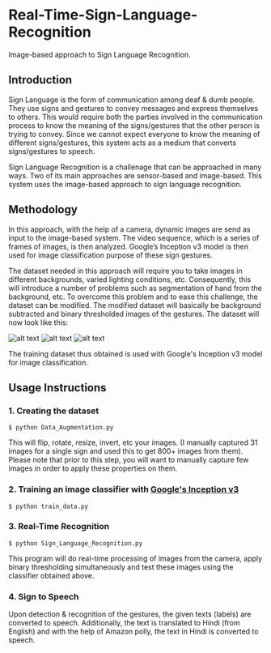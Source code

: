 # Real-Time-Sign-Language-Recognition
Image-based approach to Sign Language Recognition.

## Introduction
Sign Language is the form of communication among deaf & dumb people. They use signs and gestures to convey messages and express themselves to others. This would require both the parties involved in the communication process to know the meaning of the signs/gestures that the other person is trying to convey. Since we cannot expect everyone to know the meaning of different signs/gestures, this system acts as a medium that converts signs/gestures to speech.

Sign Language Recognition is a challenage that can be approached in many ways. Two of its main approaches are sensor-based and image-based. This system uses the image-based approach to sign language recognition.

## Methodology
In this approach, with the help of a camera, dynamic images are send as input to the image-based system. The video sequence, which is a series of frames of images, is then analyzed. Google’s Inception v3 model is then used for image classification purpose of these sign gestures.

The dataset needed in this approach will require you to take images in different backgrounds, varied lighting conditions, etc. Consequently, this will introduce a number of problems such as segmentation of hand from the background, etc. To overcome this problem and to ease this challenge, the dataset can be modified.
The modified dataset will basically be background subtracted and binary thresholded images of the gestures. The dataset will now look like this:

![alt text](https://github.com/juliajose97/Real-Time-Sign-Language-Recognition/blob/master/training_dataset/Language/padd-1000*00test27.jpg.jpg)
![alt text](https://github.com/juliajose97/Real-Time-Sign-Language-Recognition/blob/master/training_dataset/Fine/padd-1000*00test10.jpg.jpg)
![alt text](https://github.com/juliajose97/Real-Time-Sign-Language-Recognition/blob/master/training_dataset/Sign/padd-1000*00test29.jpg.jpg)

The training dataset thus obtained is used with Google's Inception v3 model for image classification. 

## Usage Instructions
### 1. Creating the dataset
    $ python Data_Augmentation.py
This will flip, rotate, resize, invert, etc your images. (I manually captured 31 images for a single sign and used this to get 800+ images from them). Please note that prior to this step, you will want to manually capture few images in order to apply these properties on them. 
### 2. Training an image classifier with [Google's Inception v3](https://www.tensorflow.org/hub/tutorials/image_retraining)  
    $ python train_data.py
### 3. Real-Time Recognition
    $ python Sign_Language_Recognition.py
This program will do real-time processing of images from the camera, apply binary thresholding simultaneously and test these images using the classifier obtained above. 
### 4. Sign to Speech
Upon detection & recognition of the gestures, the given texts (labels) are converted to speech. Additionally, the text is translated to Hindi (from English) and with the help of Amazon polly, the text in Hindi is converted to speech. 
    
